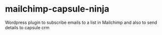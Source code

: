 mailchimp-capsule-ninja
=======================

Wordpress plugin to subscribe emails to a list in Mailchimp and also to send details to capsule crm
